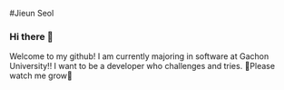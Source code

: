 #Jieun Seol
### Hi there 👋
Welcome to my github! I am currently majoring in software at Gachon University!!
I want to be a developer who challenges and tries.
🌱Please watch me grow🌱

<!--
**Seoljingni/Seoljingni** is a ✨ _special_ ✨ repository because its `README.md` (this file) appears on your GitHub profile.

Here are some ideas to get you started:

- 🔭 I’m currently working on ...
- 🌱 I’m currently learning ...
- 👯 I’m looking to collaborate on ...
- 🤔 I’m looking for help with ...
- 💬 Ask me about ...
- 📫 How to reach me: ...
- 😄 Pronouns: ...
- ⚡ Fun fact: ...
-->
